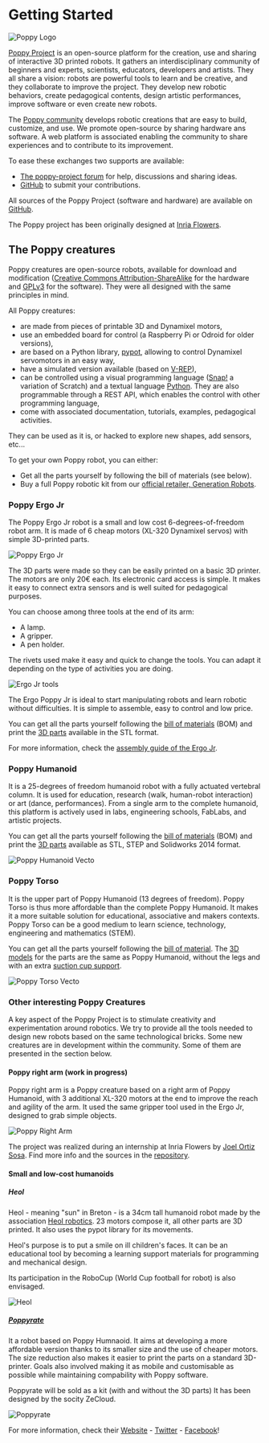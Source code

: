 # Getting Started

![Poppy Logo](../img/logo/poppy.png)

[Poppy Project](https://www.poppy-project.org/) is an open-source platform for the creation, use and sharing of interactive 3D printed robots.
It gathers an interdisciplinary community of beginners and experts, scientists, educators, developers and artists. They all share a vision: robots are powerful tools to learn and be creative, and they collaborate to improve the project.
They develop new robotic behaviors, create pedagogical contents, design artistic performances, improve software or even create new robots.

The [Poppy community](https://forum.poppy-project.org/) develops robotic creations that are easy to build, customize, and use.
We promote open-source by sharing hardware ans software. A web platform is associated enabling the community to share experiences and to contribute to its improvement.

To ease these exchanges two supports are available:

- [The poppy-project forum](https://forum.poppy-project.org/) for help, discussions and sharing ideas.
- [GitHub](https://github.com/poppy-project) to submit your contributions.

All sources of the Poppy Project (software and hardware) are available on [GitHub](https://github.com/poppy-project).

The Poppy project has been originally designed at [Inria Flowers](http://www.inria.fr/equipes/flowers/).


## The Poppy creatures

Poppy creatures are open-source robots, available for download and modification ([Creative Commons Attribution-ShareAlike](http://creativecommons.org/licenses/by-sa/4.0/) for the hardware and [GPLv3](http://www.gnu.org/licenses/gpl-3.0.en.html) for the software). They were all designed with the same principles in mind.

All Poppy creatures:

- are made from pieces of printable 3D and Dynamixel motors,
- use an embedded board for control (a Raspberry Pi or Odroid for older versions),
- are based on a Python library, [pypot](../software-libraries/pypot.md), allowing to control Dynamixel servomotors in an easy way,
- have a simulated version available (based on [V-REP](http://www.coppeliarobotics.com)),
- can be controlled using a visual programming language ([Snap!](http://snap.berkeley.edu) a variation of Scratch) and a textual language [Python](https://www.python.org). They are also programmable through a REST API, which enables the control with other programming language,
- come with associated documentation, tutorials, examples, pedagogical activities.

They can be used as it is, or hacked to explore new shapes, add sensors, etc...

To get your own Poppy robot, you can either:
* Get all the parts yourself by following the bill of materials (see below).
* Buy a full Poppy robotic kit from our [official retailer, Generation Robots](http://www.generationrobots.com/en/279-poppy-opensource-robotics-platform).



### Poppy Ergo Jr

The Poppy Ergo Jr robot is a small and low cost 6-degrees-of-freedom robot arm. It is made of 6 cheap motors (XL-320 Dynamixel servos) with simple 3D-printed parts.

![Poppy Ergo Jr](../assembly-guides/ergo-jr/img/ErgoJr.jpg)

The 3D parts were made so they can be easily printed on a basic 3D printer. The motors are only 20€ each. Its electronic card access is simple. It makes it easy to connect extra sensors and is well suited for pedagogical purposes.

You can choose among three tools at the end of its arm:

* A lamp.
* A gripper.
* A pen holder.

The rivets used make it easy and quick to change the tools. You can adapt it depending on the type of activities you are doing.

![Ergo Jr tools](../assembly-guides/ergo-jr/img/ergo_tools.gif)

The Ergo Poppy Jr is ideal to start manipulating robots and learn robotic without difficulties. It is simple to assemble, easy to control and low price.

You can get all the parts yourself following the [bill of materials](https://github.com/poppy-project/poppy-ergo-jr/blob/master/doc/bom.md) (BOM) and print the [3D parts](https://github.com/poppy-project/poppy-ergo-jr/releases/) available in the STL format.

For more information, check the [assembly guide of the Ergo Jr](../assembly-guides/ergo-jr/README.md).

### Poppy Humanoid

It is a 25-degrees of freedom humanoid robot with a fully actuated vertebral column. It is used for education, research (walk, human-robot interaction) or art (dance, performances). From a single arm to the complete humanoid, this platform is actively used in labs, engineering schools, FabLabs, and artistic projects.

You can get all the parts yourself following the [bill of materials](https://github.com/poppy-project/poppy-humanoid/blob/master/hardware/doc/BOM.md) (BOM) and print the [3D parts](https://github.com/poppy-project/poppy-humanoid/releases/tag/hardware_1.0.1/) available as STL, STEP and Solidworks 2014 format.

![Poppy Humanoid Vecto](../img/humanoid/vecto.png)

### Poppy Torso

It is the upper part of Poppy Humanoid (13 degrees of freedom). Poppy Torso is thus more affordable than the complete Poppy Humanoid. It makes it a more suitable solution for educational, associative and makers contexts. Poppy Torso can be a good medium to learn science, technology, engineering and mathematics (STEM).

You can get all the parts yourself following the [bill of material](https://github.com/poppy-project/poppy-torso/blob/master/hardware/doc/BOM.md). The [3D models](https://github.com/poppy-project/poppy-humanoid/releases/tag/hardware_1.0.1/) for the parts are the same as Poppy Humanoid, without the legs and with an extra [suction cup support](https://github.com/poppy-project/robot-support-toolbox/).

![Poppy Torso Vecto](../img/torso/vecto.png)

### Other interesting Poppy Creatures

A key aspect of the Poppy Project is to stimulate creativity and experimentation around robotics. We try to provide all the tools needed to design new robots based on the same technological bricks. Some new creatures are in development within the community. Some of them are presented in the section below.

#### Poppy right arm (work in progress)

Poppy right arm is a Poppy creature based on a right arm of Poppy Humanoid, with 3 additional XL-320 motors at the end to improve the reach and agility of the arm. It used the same gripper tool used in the Ergo Jr, designed to grab simple objects.

![Poppy Right Arm](../img/poppy-right-arm.jpg)

The project was realized during an internship at Inria Flowers by [Joel Ortiz Sosa](https://github.com/joelortizsosa). Find more info and the sources in the [repository](https://github.com/poppy-project/poppy-6dof-right-arm).

#### Small and low-cost humanoids

##### Heol

Heol - meaning "sun" in Breton - is a 34cm tall humanoid robot made by the association [Heol robotics](http://heol.io/). 23 motors compose it, all other parts are 3D printed. It also uses the pypot library for its movements.

Heol's purpose is to put a smile on ill children's faces. It can be an educational tool by becoming a learning support materials for programming and mechanical design.

Its participation in the RoboCup (World Cup football for robot) is also envisaged.


![Heol](../img/heol.jpg)

##### [Poppyrate](http://www.poppyrate.com/)

It a robot based on Poppy Humnaoid. It aims at developing a more affordable version thanks to its smaller size and the use of cheaper motors. The size reduction also makes it easier to print the parts on a standard 3D-printer. Goals also involved making it as mobile and customisable as possible while maintaining compability with Poppy software.

Poppyrate will be sold as a kit (with and without the 3D parts) It has been designed by the socity ZeCloud.

![Poppyrate](../img/poppyrate.jpg)

For more information, check their [Website](http://www.poppyrate.com/) - [Twitter](https://twitter.com/poppyratproject) - [Facebook](https://www.facebook.com/Poppyrate/)!
